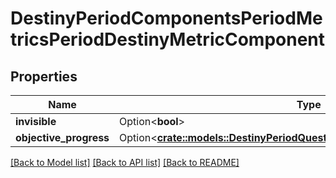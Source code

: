 # DestinyPeriodComponentsPeriodMetricsPeriodDestinyMetricComponent

## Properties

Name | Type | Description | Notes
------------ | ------------- | ------------- | -------------
**invisible** | Option<**bool**> |  | [optional]
**objective_progress** | Option<[**crate::models::DestinyPeriodQuestsPeriodDestinyObjectiveProgress**](Destiny.Quests.DestinyObjectiveProgress.md)> |  | [optional]

[[Back to Model list]](../README.md#documentation-for-models) [[Back to API list]](../README.md#documentation-for-api-endpoints) [[Back to README]](../README.md)


